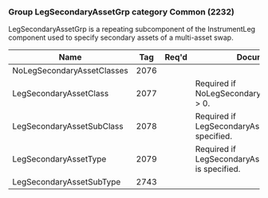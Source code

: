 ### Group LegSecondaryAssetGrp category Common (2232)

LegSecondaryAssetGrp is a repeating subcomponent of the InstrumentLeg component used to specify secondary assets of a multi-asset swap.

| Name                       | Tag  | Req'd | Documentation                                            |
|----------------------------|------|----------|----------------------------------------------------------|
| NoLegSecondaryAssetClasses | 2076 |       |                                                          |
| LegSecondaryAssetClass     | 2077 |       | Required if NoLegSecondaryAssetClasses(2076) > 0.        |
| LegSecondaryAssetSubClass  | 2078 |       | Required if LegSecondaryAssetType(2079) is specified.    |
| LegSecondaryAssetType      | 2079 |       | Required if LegSecondaryAssetSubType(2743) is specified. |
| LegSecondaryAssetSubType   | 2743 |       |                                                          |

